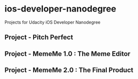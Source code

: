 # ios-developer-nanodegree
Projects for Udacity iOS Developer Nanodegree

## Project - Pitch Perfect

## Project - MemeMe 1.0 : The Meme Editor

## Project - MemeMe 2.0 : The Final Product